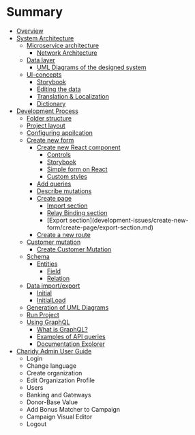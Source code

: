 # Summary

* [Overview](README.md)
* [System Architecture](system-architecture/system-architecture.md)
  * [Microservice architecture](system-architecture/microservice/microservice.md)
    * [Network Architecture](system-architecture/microservice/network-architecture.md)
  * [Data layer](system-architecture/data-layer/data-layer.md)
    * [UML Diagrams of the designed system](system-architecture/data-layer/uml-diagrams-of-the-designed-system.md)
  * [UI-concepts](system-architecture/ui/ui.md)
    * [Storybook](system-architecture/ui/storybook.md)
    * [Editing the data](system-architecture/ui/editing-the-data.md)
    * [Translation & Localization](system-architecture/ui/translation--localization.md)
    * [Dictionary](system-architecture/ui/dictionary.md)
* [Development Process](development-issues/development-process.md)
  * [Folder structure](development-issues/folder-structure.md)
  * [Project layout](development-issues/project-layout.md)
  * [Configuring appilcation](development-issues/folder-structure/config.md)
  * [Create new form](development-issues/create-new-form.md)
    * [Create new React component](development-issues/create-new-form/create-new-react-component.md)
      * [Controls](development-issues/create-new-form/create-new-react-component/controls.md)
      * [Storybook](development-issues/create-new-form/create-new-react-component/storybook.md)
      * [Simple form on React](development-issues/create-new-form/create-new-react-component/simple-form-on-react.md)
      * [Custom styles](development-issues/create-new-form/create-new-react-component/custom-styles.md)
    * [Add queries](development-issues/create-new-form/add-queries.md)
    * [Describe mutations](development-issues/create-new-form/describe-mutations.md)
    * [Create page](development-issues/create-new-form/create-page.md)
      * [Import section](development-issues/create-new-form/create-page/import-section.md)
      * [Relay Binding section](development-issues/create-new-form/create-page/relay-binding-section.md)
      * [Export section](development-issues/create-new-form/create-page/export-section.md\)
    * [Create a new route](development-issues/create-new-form/create-new-route.md)
  * [Customer mutation](development-issues/customer-mutation.md)
    * [Create Customer Mutation](development-issues/customer-mutation/create-customer-mutation.md)
  * [Schema](development-issues/update-schema.md)
    * [Entities](development-issues/update-schema/entities.md)
      * [Field](development-issues/update-schema/entities/fields.md)
      * [Relation](development-issues/update-schema/entities/relation.md)
  * [Data import/export](development-issues/dump-data.md)
    * [Initial](development-issues/dump-data/loaderconfig.md)
    * [InitialLoad](development-issues/dump-data/queries.md)
  * [Generation of UML Diagrams](development-issues/generation-of-uml-diagrams.md)
  * [Run Project](development-issues/run-project.md)
  * [Using GraphQL](development-issues/working-with-graphiql.md)
    * [What is GraphQL?](development-issues/working-with-graphiql/what-is-graphiql.md)
    * [Examples of API queries](development-issues/working-with-graphiql/examples-of-api-queries.md)
    * [Documentation Explorer](development-issues/working-with-graphiql/documentation-explorer.md)
* [Charidy Admin User Guide](charidy-admin-user-guide.md)
  * Login
  * Change language
  * Create organization
  * Edit Organization Profile
  * Users
  * Banking and Gateways
  * Donor-Base Value
  * Add Bonus Matcher to Campaign
  * Campaign Visual Editor
  * Logout


